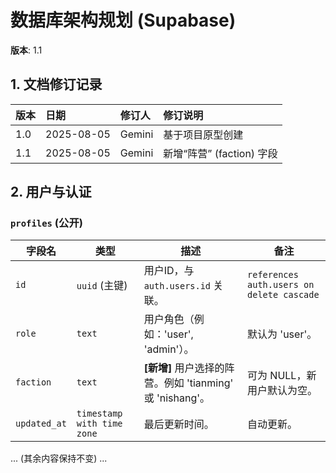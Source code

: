 # 数据库架构规划 (Supabase)

**版本**: 1.1

## 1. 文档修订记录

| 版本  | 日期       | 修订人 | 修订说明                 |
| :---- | :--------- | :----- | :----------------------- |
| 1.0   | 2025-08-05 | Gemini | 基于项目原型创建         |
| 1.1   | 2025-08-05 | Gemini | 新增“阵营” (faction) 字段 |

## 2. 用户与认证

### `profiles` (公开)

| 字段名   | 类型                | 描述                                     | 备注                       |
|----------|---------------------|------------------------------------------|----------------------------|
| `id`     | `uuid` (主键)       | 用户ID，与 `auth.users.id` 关联。        | `references auth.users on delete cascade` |
| `role`   | `text`              | 用户角色（例如：'user', 'admin'）。      | 默认为 'user'。            |
| `faction`| `text`              | **[新增]** 用户选择的阵营。例如 'tianming' 或 'nishang'。 | 可为 NULL，新用户默认为空。 |
| `updated_at` | `timestamp with time zone` | 最后更新时间。                           | 自动更新。                 |

... (其余内容保持不变) ...
